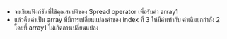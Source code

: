 - จงเขียนฟังก์ชันที่ใช้คุณสมบัติของ Spread operator เพื่อรับค่า array1
- แล้วคืนค่าเป็น array ที่มีการเปลี่ยนแปลงค่าของ index ที่ 3 ให้มีค่าเท่ากับ ค่าเดิมยกกำลัง 2 โดยที่ array1 ไม่เกิดการเปลี่ยนแปลง
